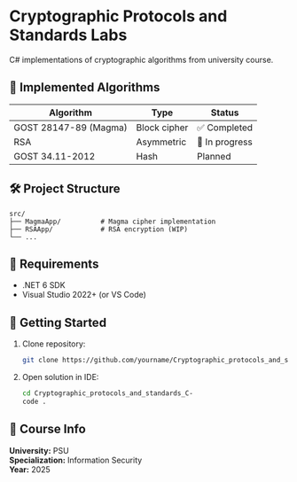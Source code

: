 # Cryptographic Protocols and Standards Labs

C# implementations of cryptographic algorithms from university course.

## 📌 Implemented Algorithms
| Algorithm               | Type          | Status       |
|-------------------------|---------------|--------------|
| GOST 28147-89 (Magma)   | Block cipher  | ✅ Completed |
| RSA                     | Asymmetric    | 🚧 In progress |
| GOST 34.11-2012         | Hash          | Planned      |

## 🛠 Project Structure
```
src/
├── MagmaApp/          # Magma cipher implementation
├── RSAApp/            # RSA encryption (WIP)
└── ...
```

## 🔧 Requirements
- .NET 6 SDK
- Visual Studio 2022+ (or VS Code)

## 🚀 Getting Started
1. Clone repository:
   ```bash
   git clone https://github.com/yourname/Cryptographic_protocols_and_standards_C.git
   ```
2. Open solution in IDE:
   ```bash
   cd Cryptographic_protocols_and_standards_C-
   code .
   ```

## 📝 Course Info
**University:** PSU  
**Specialization:** Information Security  
**Year:** 2025